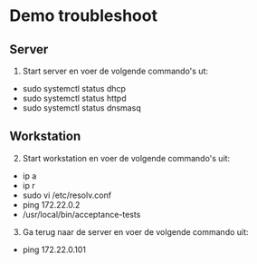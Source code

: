 # Demo troubleshoot
## Server
1. Start server en voer de volgende commando's ut:
- sudo systemctl status dhcp
- sudo systemctl status httpd
- sudo systemctl status dnsmasq
## Workstation
2. Start workstation en voer de volgende commando's uit:
- ip a
- ip r
- sudo vi /etc/resolv.conf
- ping 172.22.0.2
- /usr/local/bin/acceptance-tests
3. Ga terug naar de server en voer de volgende commando uit:
- ping 172.22.0.101
